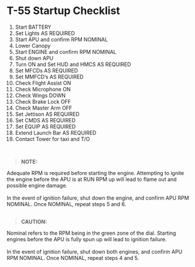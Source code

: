 # T-55 Startup Checklist

1. Start BATTERY
2. Set Lights AS REQUIRED
3. Start APU and confirm RPM NOMINAL
4. Lower Canopy
5. Start ENGINE and confirm RPM NOMINAL
6. Shut down APU
7. Turn ON and Set HUD and HMCS AS REQUIRED
8. Set MFCDs AS REQUIRED
9. Set MMFCD’s AS REQUIRED
10. Check Flight Assist ON
11. Check Microphone ON
12. Check Wings DOWN
13. Check Brake Lock OFF
14. Check Master Arm OFF
15. Set Jettison AS REQUIRED
16. Set CMDS AS REQUIRED
17. Set EQUIP AS REQUIRED
18. Extend Launch Bar AS REQUIRED
19. Contact Tower for taxi and T/O

<br>

> **NOTE:**

<div class="border-s-4 border-green-500 ps-4 mb-5">
    Adequate RPM is required before starting the engine.  Attempting to ignite the engine before the APU is at RUN RPM up will lead to flame out and possible engine damage.
    <br><br>
    In the event of ignition failure, shut down the engine, and confirm APU RPM NOMINAL. Once NOMINAL, repeat steps 5 and 6.
</div>

<br>

> **CAUTION:**

<div class="border-s-4 border-red-700 ps-4 mb-5">
    Nominal refers to the RPM being in the green zone of the dial. Starting engines before the APU is fully spun up will lead to ignition failure. 
    <br><br>
    In the event of ignition failure, shut down both engines, and confirm APU RPM NOMINAL. Once NOMINAL, repeat steps 4 and 5.
</div>

<br>
